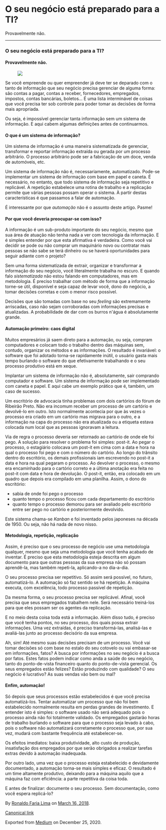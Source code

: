 O seu negócio está preparado para a TI?
=======================================

Provavelmente não.

------------------------------------------------------------------------

### O seu negócio está preparado para a TI?

#### Provavelmente não.

<figure>
<img src="https://cdn-images-1.medium.com/max/800/1*x1qLQ1gitV7WOlK220gF9g.jpeg" class="graf-image" />
</figure>Se você empreende ou quer empreender já deve ter se deparado
com o tanto de informação que seu negócio precisa gerenciar de alguma
forma: são contas a pagar, contas a receber, fornecedores, empregados,
impostos, contas bancárias, boletos… É uma lista interminável de coisas
que você precisa ter sob controle para poder tomar as decisões de forma
mais apropriada.

Ou seja, é impossível gerenciar tanta informação sem um sistema de
informação. E aqui cabem algumas definições antes de continuarmos.

#### O que é um sistema de informação?

Um sistema de informação é uma maneira sistematizada de gerenciar,
transformar e reportar informação extraída ou gerada por um processo
arbitrário. O processo arbitrário pode ser a fabricação de um doce,
venda de automóveis, etc.

Um sistema de informação não é, necessariamente, automatizado. Pode-se
implementar um sistema de informação com base em papel e caneta. É
necessário, no entanto, que todo sistema de informação seja repetitivo e
replicável. A repetição estabelece uma rotina de trabalho e a replicação
permite que várias pessoas possam operar o sistema. À partir destas
características é que passamos a falar de automação.

É interessante por que *automação* não é o assunto deste artigo. Pasme!

#### Por que você deveria preocupar-se com isso?

A informação é um sub-produto importante do seu negócio, mesmo que sua
área de atuação não tenha nada a ver com tecnologia da informação. E é
simples entender por que esta afirmativa é verdadeira. Como você vai
decidir se pode ou não comprar um maquinário novo ou contratar mais
pessoas se não sabe se terá dinheiro ou se haverá oportunidades para
seguir adiante com o projeto?

Sem uma forma sistematizada de extrair, organizar e transformar a
informação do seu negócio, você literalmente trabalha no escuro. E
quando falo *sistematizada* não estou falando em computadores, mas em
metodologia. É preciso trabalhar com método de forma que a informação
torne-se útil, disponível e seja capaz de levar você, dono do negócio, a
tomar decisões corretas e com o menor risco possível.

Decisões que são tomadas com base no seu *feeling* são extremamente
arriscadas, caso não sejam corroboradas com informações precisas e
atualizadas. A probabilidade de dar com os burros n'água é absolutamente
grande.

#### Automação primeiro: caos digital

Muitos empresários já saem direto para a automação, ou seja, compram
computadores e colocam todo o trabalho dentro das máquinas sem, contudo,
organizar os métodos e as informações. O resultado é invariável: o
software que foi adotado torna-se rapidamente inútil, o usuário gasta
mais tempo burlando o software do que efetivamente trabalhando e o seu
processo produtivo está em xeque.

Implantar um sistema de informação não é, absolutamente, sair comprando
computador e software. Um sistema de informação pode ser implementado
com caneta e papel. E aqui cabe um exemplo prático que é, também, um
caso de sucesso.

Um escritório de advocacia tinha problemas com dois cartórios do fórum
de Ribeirão Preto. Não era incomum receber um processo de um cartório e
devolvê-lo em outro. Isto normalmente acontecia por que às vezes o
processo era criado em um cartório mas migrava para o outro, e a
informação na capa do processo não era atualizada ou a etiqueta estava
colocada num local que as pessoas ignoravam a leitura.

Via de regra o processo deveria ser retornado ao cartório de onde ele
foi pego. A solução para resolver o problema foi simples: post-it. Ao
pegar o processo, o estagiário colocava um post-it em cima com a data e
hora na qual o processo foi pego e com o número do cartório. Ao longo do
trânsito dentro do escritório, os demais profissionais iam escrevendo no
post-it a data e hora na qual pegaram o processo. Ao devolver o
processo, o mesmo era encaminhado para o cartório correto e a última
anotação era feita no post-it com data e hora de devolução. O post-it,
então, era colocado em um quadro que depois era compilado em uma
planilha. Assim, o dono do escritório:

-   <span id="66ea">sabia de onde foi pego o processo</span>
-   <span id="74b4">quanto tempo o processo ficou com cada departamento
    do escritório</span>
-   <span id="b2c6">quanto tempo o processo demorou para ser avaliado
    pelo escritório entre ser pego no cartório e posteriormente
    devolvido.</span>

Este sistema chama-se *Kanban* e foi inventado pelos japoneses na década
de 1950. Ou seja, não há nada de novo nisso.

#### Metodologia, repetição, replicação

Assim, é preciso que o seu processo de negócio use uma metodologia
qualquer, mesmo que seja uma metodologia que você tenha acabado de
inventar. É preciso que esta metodologia esteja descrita em algum
documento para que outras pessoas da sua empresa não só possam
aprendê-la, mas também repeti-la, aplicando-a no dia-a-dia.

O seu processo precisa ser repetitivo. Só assim será possível, no
futuro, automatizá-lo. A automação só faz sentido se há repetição. A
máquina executa, com excelência, todo processo passível de repetição.

Da mesma forma, o seu processo precisa ser replicável. Afinal, você
precisa que seus empregados trabalhem nele. Será necessário treiná-los
para que eles possam ser os agentes da replicação.

E no meio desta coisa toda está a informação. Além disso tudo, é preciso
que você tenha pontos, no seu processo, dos quais possa extrair
informações. Uma vez extraídas, é preciso transformá-las, analisá-las e
avaliá-las junto ao processo decisório da sua empresa.

Ah, sim! Até mesmo suas decisões precisam de um processo. Você vai tomar
decisões só com base no estalo do seu cotovelo ou vai embasar-se em
informações, fatos? A busca por informações no seu negócio é a busca por
fatos. Estes fatos podem indicar como anda a saúde do seu negócio, tanto
do ponto-de-vista financeiro quanto do ponto-de-vista gerencial. Os seus
empregados estão felizes? Estão produzindo com qualidade? O seu negócio
é lucrativo? As suas vendas vão bem ou mal?

#### Enfim, automação!

Só depois que seus processos estão estabelecidos é que você precisa
automatizá-los. Tentar automatizar um processo que não foi bem
estabelecido normalmente resulta em perdas grandes de investimento. E
entender isto é simples: o software usado não será adequado pois o
processo ainda não foi totalmente validado. Os empregados gastarão horas
de trabalho burlando o software para que o processo seja levado à cabo,
pois o software não automatizará corretamente o processo que, por sua
vez, mudará com bastante frequência até estabelecer-se.

Os efeitos imediatos: baixa produtividade, alto custo de produção,
insatisfação dos empregados por que serão obrigados a realizar tarefas
extras devido à automação inadequada.

Por outro lado, uma vez que o processo esteja estabelecido e devidamente
documentado, a automação torna-se mais simples e eficaz. O resultado é
um time altamente produtivo, deixando para a máquina aquilo que a
máquina faz com eficiência: a parte repetitiva da coisa toda.

E antes de finalizar: documente o seu processo. Sem documentação, como
você espera replicá-lo?

By
<a href="https://medium.com/@ronaldolima" class="p-author h-card">Ronaldo Faria Lima</a>
on [March 16, 2018](https://medium.com/p/a6e29a015cd).

<a href="https://medium.com/@ronaldolima/o-seu-neg%C3%B3cio-est%C3%A1-preparado-para-a-ti-a6e29a015cd" class="p-canonical">Canonical link</a>

Exported from [Medium](https://medium.com) on December 25, 2020.
